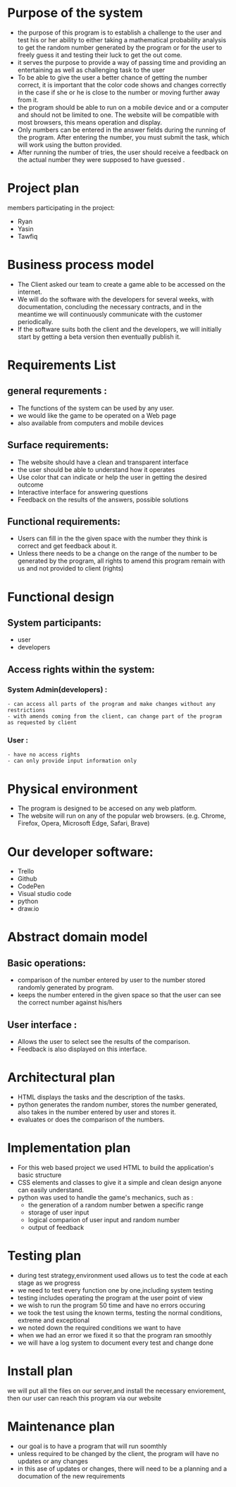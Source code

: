 # Purpose of the system
- the purpose of this program is to establish a challenge to the user and test his or her ability to either taking a mathematical probability analysis to get the random number generated by the program or for the user to freely guess it and testing their luck to get the out come.
- it serves the purpose to provide a way of passing time and providing an entertaining as well as challenging task to the user
- To be able to give the user a better chance of getting the number correct, it is important that the color code shows and changes correctly in the case if she or he is close to the number or moving further away from it.
- the program should be able to run on a mobile device and or a computer and should not be limited to one. The website will be compatible with most browsers, this means operation and display.
- Only numbers can be entered in the answer fields during the running of the program. After entering the number, you must submit the task, which will work using the button provided.
- After running the number of tries, the user should receive a feedback on the actual number they were supposed to have guessed .

# Project plan
members participating in  the project:
 - Ryan
 - Yasin
 - Tawfiq



# Business process model
* The Client asked our team to create a game able to be accessed on the internet.
* We will do the software with the developers for several weeks, with documentation, concluding the necessary contracts, and in the meantime we will continuously communicate with the customer periodically.
* If the software suits both the client and the developers, we will  initially start by getting a beta version then eventually publish it.


# Requirements List
## general requrements :
- The functions of the system can be used by any user.
- we would like the game to be operated on a Web page
- also available from computers and mobile devices 

## Surface requirements:

- The website should have a clean and transparent interface
- the user should be able to understand how it operates
- Use color that can indicate or help the user in getting the desired outcome
- Interactive interface for answering questions
- Feedback on the results of the answers, possible solutions

## Functional requirements:

- Users can fill in the the given space with the number they think is correct and get feedback about it.
- Unless there needs to be a change on the range of the number to be generated by the program, all rights to amend this program remain with us and not provided to client  (rights)

# Functional design
## System participants:
  - user
  - developers

## Access rights within the system:
### System Admin(developers) :
    - can access all parts of the program and make changes without any restrictions
    - with amends coming from the client, can change part of the program as requested by client

### User :
    - have no access rights
    - can only provide input information only

# Physical environment
- The program is designed to be accesed on any web platform.
- The website will run on any of the popular web browsers. (e.g. Chrome, Firefox, Opera, Microsoft Edge, Safari, Brave)

# Our developer software:
- Trello
- Github
- CodePen
- Visual studio code
- python
- draw.io

# Abstract domain model
## Basic operations: 
- comparison of the number entered by user to the number stored randomly generated by program.
- keeps the number entered in the given space so that the user can see the correct number against his/hers

## User interface : 
- Allows the user to select see the results of the comparison.
- Feedback is also displayed on this interface.

# Architectural plan
* HTML displays the tasks and the description of the tasks.
* python generates the random number, stores the number generated, also takes in the number entered by user and stores it.
* evaluates or does the comparison of the numbers.


# Implementation plan
- For this web based project we used HTML to build the application's basic structure
- CSS elements and classes to give it a simple and clean design anyone can
easily understand. 
- python was used to handle the game's mechanics, such as :
  - the generation of a random number betwen a specific range
  - storage of user input
  - logical comparion of user input and random number
  - output of feedback

# Testing plan
- during test strategy,environment used allows us to test the code at each stage as we progress 
- we need to test every function one by one,including system testing
- testing includes operating the program at the user point of view
- we wish to run the program 50 time and have no errors occuring
- we took the test using the known terms, testing the normal conditions, extreme and exceptional 
- we noted down the required conditions we want to have
- when we had an error we fixed it so that the program ran smoothly
- we will have a log system to document every test and change done 


# Install plan
we will put all the files on our server,and install the necessary enviorement,
then our user can reach this program via our website

# Maintenance plan
- our goal is to have a program that will run soomthly
- unless required to be changed by the client, the program will have no updates or any changes
- in this ase of updates or changes, there will need to be a planning and a documation of the new requirements 
